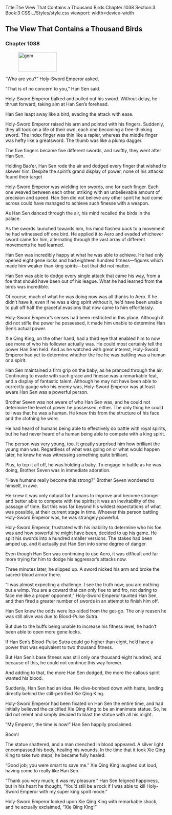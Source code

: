 Title:The View That Contains a Thousand Birds 
Chapter:1038 
Section:3 
Book:3 
CSS:../Styles/style.css 
viewport: width=device-width
  
## The View That Contains a Thousand Birds
### Chapter 1038
  
<figure>
	<img src="../Images/gem.gif" alt="gem" id="gem" width="120" height="60" />
</figure>
  

  
“Who are you?” Holy-Sword Emperor asked.

“That is of no concern to you,” Han Sen said.

Holy-Sword Emperor balked and pulled out his sword. Without delay, he thrust forward, taking aim at Han Sen’s forehead.

Han Sen leapt away like a bird, evading the attack with ease.

Holy-Sword Emperor raised his arm and pointed with his fingers. Suddenly, they all took on a life of their own, each one becoming a free-thinking sword. The index finger was thin like a rapier, whereas the middle finger was hefty like a greatsword. The thumb was like a plump dagger.

The five fingers became five different swords, and swiftly, they went after Han Sen.

Holding Bao’er, Han Sen rode the air and dodged every finger that wished to skewer him. Despite the spirit’s grand display of power, none of his attacks found their target

Holy-Sword Emperor was wielding ten swords, one for each finger. Each one weaved between each other, striking with an unbelievable amount of precision and speed. Han Sen did not believe any other spirit he had come across could have managed to achieve such finesse with a weapon.

As Han Sen danced through the air, his mind recalled the birds in the palace.

As the swords launched towards him, his mind flashed back to a movement he had witnessed off one bird. He applied it to Aero and evaded whichever sword came for him, alternating through the vast array of different movements he had learned.

Han Sen was incredibly happy at what he was able to achieve. He had only opened eight gene locks and had eighteen hundred fitness—figures which made him weaker than king spirits—but that did not matter.

Han Sen was able to dodge every single attack that came his way, from a foe that should have been out of his league. What he had learned from the birds was incredible.

Of course, much of what he was doing now was all thanks to Aero. If he didn’t have it, even if he was a king spirit without it, he’d have been unable to pull off half the graceful evasions that now came to him effortlessly.

Holy-Sword Emperor’s senses had been restricted in this place. Although it did not stifle the power he possessed, it made him unable to determine Han Sen’s actual power.

Xie Qing King, on the other hand, had a third eye that enabled him to now see more of who his follower actually was. He could most certainly tell the power Han Sen held. And as he watched with great interest, Holy-Sword Emperor had yet to determine whether the foe he was battling was a human or a spirit.

Han Sen maintained a firm grip on the baby, as he pranced through the air. Continuing to evade with such grace and finesse was a remarkable feat, and a display of fantastic talent. Although he may not have been able to correctly gauge who his enemy was, Holy-Sword Emperor was at least aware Han Sen was a powerful person.

Brother Seven was not aware of who Han Sen was, and he could not determine the level of power he possessed, either. The only thing he could tell was that he was a human. He knew this from the structure of his face and the clothing he wore.

He had heard of humans being able to effectively do battle with royal spirits, but he had never heard of a human being able to compete with a king spirit.

The person was very young, too. It greatly surprised him how brilliant the young man was. Regardless of what was going on or what would happen later, he knew he was witnessing something quite brilliant.

Plus, to top it all off, he was holding a baby. To engage in battle as he was doing, Brother Seven was in immediate adoration.

“Have humans really become this strong?” Brother Seven wondered to himself, in awe.

He knew it was only natural for humans to improve and become stronger and better able to compete with the spirits; it was an inevitability of the passage of time. But this was far beyond his wildest expectations of what was possible, at their current stage in time. Whoever this person battling Holy-Sword Emperor was, he was strangely powerful.

Holy-Sword Emperor, frustrated with his inability to determine who his foe was and how powerful he might have been, decided to up his game. He split his swords into a hundred smaller versions. The stakes had been amped up, and it actually put Han Sen into some degree of danger.

Even though Han Sen was continuing to use Aero, it was difficult and far more trying for him to dodge his aggressor’s attacks now.

Three minutes later, he slipped up. A sword nicked his arm and broke the sacred-blood armor there.

“I was almost expecting a challenge. I see the truth now; you are nothing but a wimp. You are a coward that can only flee to and fro, not daring to face me like a proper opponent,” Holy-Sword Emperor taunted Han Sen, and then fired a greater number of swords in an attempt to finish him off.

Han Sen knew the odds were lop-sided from the get-go. The only reason he was still alive was due to Blood-Pulse Sutra.

But due to the buffs being unable to increase his fitness level, he hadn’t been able to open more gene locks.

If Han Sen’s Blood-Pulse Sutra could go higher than eight, he’d have a power that was equivalent to two thousand fitness.

But Han Sen’s base fitness was still only one thousand eight hundred, and because of this, he could not continue this way forever.

And adding to that, the more Han Sen dodged, the more the callous spirit wanted his blood.

Suddenly, Han Sen had an idea. He dive-bombed down with haste, landing directly behind the still-petrified Xie Qing King.

Holy-Sword Emperor had been fixated on Han Sen the entire time, and had initially believed the calcified Xie Qing King to be an inanimate statue. So, he did not relent and simply decided to blast the statue with all his might.

“My Emperor, the time is now!” Han Sen happily proclaimed.

Boom!

The statue shattered, and a man drenched in blood appeared. A silver light encompassed his body, healing his wounds. In the time that it took Xie Qing King to take two steps, he became fully healed.

“Good job; you were smart to save me.” Xie Qing King laughed out loud, having come to really like Han Sen.

“Thank you very much; it was my pleasure.” Han Sen feigned happiness, but in his heart he thought, “You’d still be a rock if I was able to kill Holy-Sword Emperor with my super king spirit mode.”

Holy-Sword Emperor looked upon Xie Qing King with remarkable shock, and he actually exclaimed, “Xie Qing King!”
